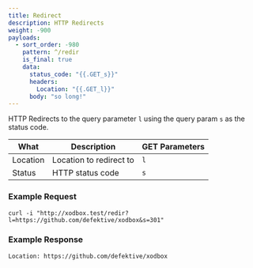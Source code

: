 ```yaml
---
title: Redirect
description: HTTP Redirects
weight: -900
payloads:
  - sort_order: -980
    pattern: ^/redir
    is_final: true
    data:
      status_code: "{{.GET_s}}"
      headers:
        Location: "{{.GET_l}}"
      body: "so long!"
---
```


HTTP Redirects to the query parameter `l` using the query param `s` as the status code.

| What     | Description             | GET Parameters |
|----------|-------------------------|----------------|
| Location | Location to redirect to | `l`            |
| Status   | HTTP status code        | `s`            |

### Example Request

```shell
curl -i "http://xodbox.test/redir?l=https://github.com/defektive/xodbox&s=301"
```

### Example Response

```txt
Location: https://github.com/defektive/xodbox
```
